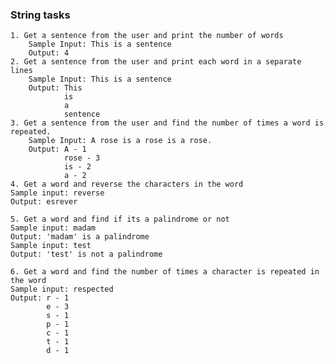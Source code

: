### String tasks

    1. Get a sentence from the user and print the number of words
        Sample Input: This is a sentence
        Output: 4
    2. Get a sentence from the user and print each word in a separate lines
        Sample Input: This is a sentence
        Output: This
                is
                a
                sentence
    3. Get a sentence from the user and find the number of times a word is repeated.
        Sample Input: A rose is a rose is a rose.
        Output: A - 1
                rose - 3
                is - 2
                a - 2
    4. Get a word and reverse the characters in the word
    Sample input: reverse
    Output: esrever

    5. Get a word and find if its a palindrome or not
    Sample input: madam
    Output: 'madam' is a palindrome
    Sample input: test
    Output: 'test' is not a palindrome

    6. Get a word and find the number of times a character is repeated in the word
    Sample input: respected
    Output: r - 1
            e - 3
            s - 1
            p - 1
            c - 1
            t - 1
            d - 1
